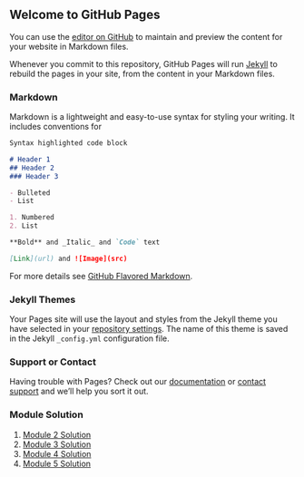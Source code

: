 ## Welcome to GitHub Pages

You can use the [editor on GitHub](https://github.com/camilotorres17/coursera-test/edit/master/README.md) to maintain and preview the content for your website in Markdown files.

Whenever you commit to this repository, GitHub Pages will run [Jekyll](https://jekyllrb.com/) to rebuild the pages in your site, from the content in your Markdown files.

### Markdown

Markdown is a lightweight and easy-to-use syntax for styling your writing. It includes conventions for

```markdown
Syntax highlighted code block

# Header 1
## Header 2
### Header 3

- Bulleted
- List

1. Numbered
2. List

**Bold** and _Italic_ and `Code` text

[Link](url) and ![Image](src)
```

For more details see [GitHub Flavored Markdown](https://guides.github.com/features/mastering-markdown/).

### Jekyll Themes

Your Pages site will use the layout and styles from the Jekyll theme you have selected in your [repository settings](https://github.com/camilotorres17/coursera-test/settings). The name of this theme is saved in the Jekyll `_config.yml` configuration file.

### Support or Contact

Having trouble with Pages? Check out our [documentation](https://help.github.com/categories/github-pages-basics/) or [contact support](https://github.com/contact) and we’ll help you sort it out.

### Module Solution

1. [Module 2 Solution](https://camilotorres17.github.io/coursera-test/module2-solution/)
2. [Module 3 Solution](https://camilotorres17.github.io/coursera-test/module3-solution/)
3. [Module 4 Solution](https://camilotorres17.github.io/coursera-test/module4-solution/)
4. [Module 5 Solution](https://camilotorres17.github.io/coursera-test/module5-solution/)
